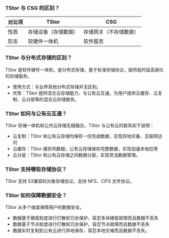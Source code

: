 ### TStor 与 CSG 的区别？

| 对比项 | TStor | CSG |
|---------|---------|---------|
| 性质 | 存储设备（存储数据） | 存储网关（不存储数据） |
| 形态 | 软硬件一体机 | 软件服务 |

### TStor 与分布式存储的区别？

TStor 是软件硬件一体机，是分布式存储，基于标准存储协议，提供低时延高吞吐的存储服务。
- 使用方式：与业界其他分布式存储并无区别。
- 优势：TStor 提供混合云存储能力，与公有云互通，为用户提供云缓存、云复制、云分层等的混合云存储服务。

### TStor 如何与公有云互通？

TStor 存储一体机和公共云存储无缝融合。TStor 与公有云的联系如下说明：
- 云复制：TStor 和公有云存储均保存一份完成数据，实现异地灾备、互联网访问
- 云缓存：TStor 缓存热数据，公有云存储保存完整数据，实现加速本地应用
- 云分层：TStor 和公有云存储之间数据分层，实现灵活数据管理。

### TStor 支持哪些存储协议？
TStor 支持 S3兼容的对象存储协议，支持 NFS、CIFS 文件协议。

### TStor 如何保障数据安全？
TStor 从多个维度保障用户的数据安全。
- 数据基于硬盘粒度进行打散和冗余保护，容忍多块硬盘故障而且数据不丢失
- 数据基于节点粒度进行打散和冗余保护，容忍节点故障而且数据不丢失
- 数据实时复制到公有云进行异地保存，容忍本地灾难而且数据不丢失。
